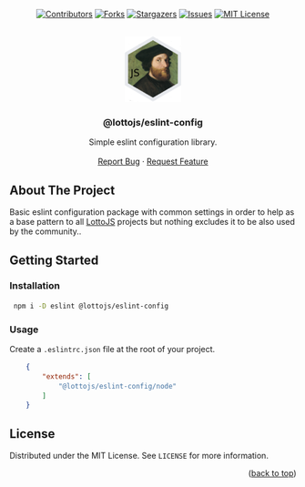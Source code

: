 <a name="readme-top"></a>

<div align="center">

[![Contributors][contributors-shield]][contributors-url]
[![Forks][forks-shield]][forks-url]
[![Stargazers][stars-shield]][stars-url]
[![Issues][issues-shield]][issues-url]
[![MIT License][license-shield]][license-url]

</div>

<br />
<div align="center">
  <a href="https://github.com/lottojs/eslint-config">
    <img src=".github/logo.png" alt="Logo" width="100" height="115">
  </a>

  <h3 align="center">@lottojs/eslint-config</h3>

  <p align="center">
    Simple eslint configuration library.
    <br />
    <br />
    <a href="https://github.com/lottojs/eslint-config/issues">Report Bug</a>
    ·
    <a href="https://github.com/lottojs/eslint-config/issues">Request Feature</a>
  </p>
</div>


## About The Project

Basic eslint configuration package with common settings in order to help as a base pattern to all [LottoJS](https://github.com/lottojs) projects but nothing excludes it to be also used by the community..


<!-- GETTING STARTED -->
## Getting Started

### Installation
   ```sh
    npm i -D eslint @lottojs/eslint-config
   ```
### Usage
Create a `.eslintrc.json` file at the root of your project.
```json
    {
        "extends": [
            "@lottojs/eslint-config/node"
        ]
    }
```

## License

Distributed under the MIT License. See `LICENSE` for more information.

<p align="right">(<a href="#readme-top">back to top</a>)</p>


[contributors-shield]: https://img.shields.io/github/contributors/lottojs/eslint-config.svg?style=for-the-badge
[contributors-url]: https://github.com/lottojs/eslint-config/graphs/contributors
[forks-shield]: https://img.shields.io/github/forks/lottojs/eslint-config.svg?style=for-the-badge
[forks-url]: https://github.com/lottojs/eslint-config/network/members
[stars-shield]: https://img.shields.io/github/stars/lottojs/eslint-config.svg?style=for-the-badge
[stars-url]: https://github.com/lottojs/eslint-config/stargazers
[issues-shield]: https://img.shields.io/github/issues/lottojs/eslint-config.svg?style=for-the-badge
[issues-url]: https://github.com/lottojs/eslint-config/issues
[license-shield]: https://img.shields.io/github/license/lottojs/eslint-config.svg?style=for-the-badge
[license-url]: https://github.com/lottojs/eslint-config/blob/master/LICENSE.txt
